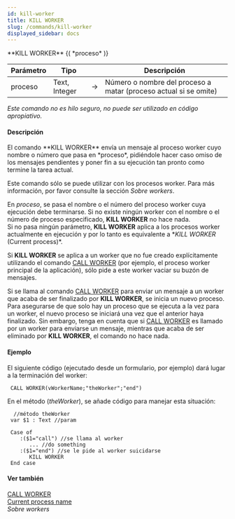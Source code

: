 ```yaml
---
id: kill-worker
title: KILL WORKER
slug: /commands/kill-worker
displayed_sidebar: docs
---
```


<!--REF #_command_.KILL WORKER.Syntax-->**KILL WORKER** {( *proceso* )}<!-- END REF-->
<!--REF #_command_.KILL WORKER.Params-->
| Parámetro | Tipo |  | Descripción |
| --- | --- | --- | --- |
| proceso | Text, Integer | &#8594;  | Número o nombre del proceso a matar (proceso actual si se omite) |

<!-- END REF-->

*Este comando no es hilo seguro, no puede ser utilizado en código apropiativo.*


#### Descripción 

<!--REF #_command_.KILL WORKER.Summary-->El comando **KILL WORKER** envía un mensaje al proceso worker cuyo nombre o número que pasa en *proceso*, pidiéndole hacer caso omiso de los mensajes pendientes y poner fin a su ejecución tan pronto como termine la tarea actual.<!-- END REF-->

Este comando sólo se puede utilizar con los procesos worker. Para más información, por favor consulte la sección *Sobre workers*.

En *proceso*, se pasa el nombre o el número del proceso worker cuya ejecución debe terminarse. Si no existe ningún worker con el nombre o el número de proceso especificado, **KILL WORKER** no hace nada.  
Si no pasa ningún parámetro, **KILL WORKER** aplica a los procesos worker actualmente en ejecución y por lo tanto es equivalente a **KILL WORKER* (Current process)*.

Si **KILL WORKER** se aplica a un worker que no fue creado explícitamente utilizando el comando [CALL WORKER](call-worker.md) (por ejemplo, el proceso worker principal de la aplicación), sólo pide a este worker vaciar su buzón de mensajes.

Si se llama al comando [CALL WORKER](call-worker.md) para enviar un mensaje a un worker que acaba de ser finalizado por **KILL WORKER**, se inicia un nuevo proceso. Para asegurarse de que solo hay un proceso que se ejecuta a la vez para un worker, el nuevo proceso se iniciará una vez que el anterior haya finalizado. Sin embargo, tenga en cuenta que si [CALL WORKER](call-worker.md) es llamado por un worker para enviarse un mensaje, mientras que acaba de ser eliminado por **KILL WORKER**, el comando no hace nada.

#### Ejemplo 

El siguiente código (ejecutado desde un formulario, por ejemplo) dará lugar a la terminación del worker:

```4d
 CALL WORKER(vWorkerName;"theWorker";"end")
```

En el método (*theWorker*), se añade código para manejar esta situación:

```4d
  //método theWorker
 var $1 : Text //param
 
 Case of
    :($1="call") //se llama al worker
       ... //do something
    :($1="end") //se le pide al worker suicidarse
       KILL WORKER
 End case
```

#### Ver también 

[CALL WORKER](call-worker.md)  
[Current process name](current-process-name.md)  
*Sobre workers*  